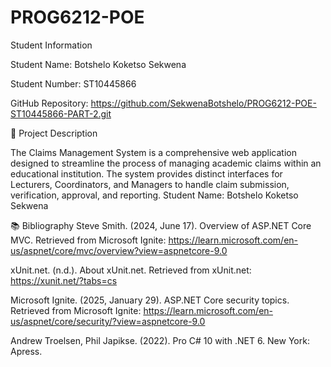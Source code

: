 # PROG6212-POE
Student Information

Student Name: Botshelo Koketso Sekwena

Student Number: ST10445866

GitHub Repository: https://github.com/SekwenaBotshelo/PROG6212-POE-ST10445866-PART-2.git

🚀 Project Description

The Claims Management System is a comprehensive web application designed to streamline the process of managing academic claims within an educational institution. The system provides distinct interfaces for Lecturers, Coordinators, and Managers to handle claim submission, verification, approval, and reporting.
Student Name: Botshelo Koketso Sekwena

📚 Bibliography
Steve Smith. (2024, June 17). Overview of ASP.NET Core MVC. Retrieved from Microsoft Ignite: https://learn.microsoft.com/en-us/aspnet/core/mvc/overview?view=aspnetcore-9.0

xUnit.net. (n.d.). About xUnit.net. Retrieved from xUnit.net: https://xunit.net/?tabs=cs

Microsoft Ignite. (2025, January 29). ASP.NET Core security topics. Retrieved from Microsoft Ignite: https://learn.microsoft.com/en-us/aspnet/core/security/?view=aspnetcore-9.0

Andrew Troelsen, Phil Japikse. (2022). Pro C# 10 with .NET 6. New York: Apress.

